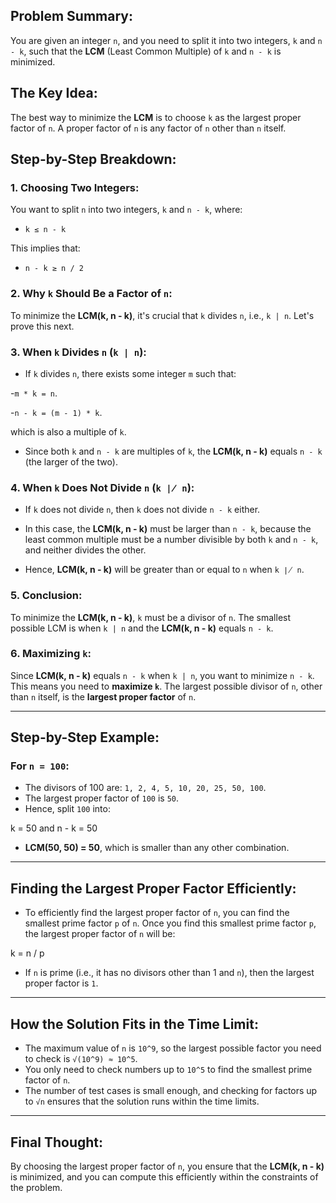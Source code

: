 ## Problem Summary:
You are given an integer `n`, and you need to split it into two integers, `k` and `n - k`, such that the **LCM** (Least Common Multiple) of `k` and `n - k` is minimized.

## The Key Idea:
The best way to minimize the **LCM** is to choose `k` as the largest proper factor of `n`.
A proper factor of `n` is any factor of `n` other than `n` itself.

## Step-by-Step Breakdown:

### 1. Choosing Two Integers:
You want to split `n` into two integers, `k` and `n - k`, where:

- `k ≤ n - k`

This implies that:

- `n - k ≥ n / 2`

### 2. Why `k` Should Be a Factor of `n`:
To minimize the **LCM(k, n - k)**, it's crucial that `k` divides `n`, i.e., `k | n`. Let's prove this next.

### 3. When `k` Divides `n` (`k | n`):
- If `k` divides `n`, there exists some integer `m` such that:
  
-`m * k = n`.

-`n - k = (m - 1) * k`.


which is also a multiple of `k`.

- Since both `k` and `n - k` are multiples of `k`, the **LCM(k, n - k)** equals `n - k` (the larger of the two).

### 4. When `k` Does Not Divide `n` (`k ∤ n`):
- If `k` does not divide `n`, then `k` does not divide `n - k` either.

- In this case, the **LCM(k, n - k)** must be larger than `n - k`, because the least common multiple must be a number divisible by both `k` and `n - k`, and neither divides the other.

- Hence, **LCM(k, n - k)** will be greater than or equal to `n` when `k ∤ n`.

### 5. Conclusion:
To minimize the **LCM(k, n - k)**, `k` must be a divisor of `n`. The smallest possible LCM is when `k | n` and the **LCM(k, n - k)** equals `n - k`.

### 6. Maximizing `k`:
Since **LCM(k, n - k)** equals `n - k` when `k | n`, you want to minimize `n - k`. This means you need to **maximize `k`**. The largest possible divisor of `n`, other than `n` itself, is the **largest proper factor** of `n`.

---

## Step-by-Step Example:

### For `n = 100`:
- The divisors of 100 are: `1, 2, 4, 5, 10, 20, 25, 50, 100`.
- The largest proper factor of `100` is `50`.
- Hence, split `100` into:

k = 50 and n - k = 50


- **LCM(50, 50) = 50**, which is smaller than any other combination.

---

## Finding the Largest Proper Factor Efficiently:
- To efficiently find the largest proper factor of `n`, you can find the smallest prime factor `p` of `n`. Once you find this smallest prime factor `p`, the largest proper factor of `n` will be:

k = n / p


- If `n` is prime (i.e., it has no divisors other than 1 and `n`), then the largest proper factor is `1`.

---

## How the Solution Fits in the Time Limit:
- The maximum value of `n` is `10^9`, so the largest possible factor you need to check is `√(10^9) ≈ 10^5`.
- You only need to check numbers up to `10^5` to find the smallest prime factor of `n`.
- The number of test cases is small enough, and checking for factors up to `√n` ensures that the solution runs within the time limits.

---

## Final Thought:
By choosing the largest proper factor of `n`, you ensure that the **LCM(k, n - k)** is minimized, and you can compute this efficiently within the constraints of the problem.
